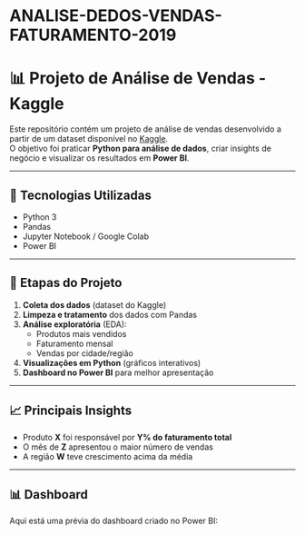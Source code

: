 # ANALISE-DEDOS-VENDAS-FATURAMENTO-2019

# 📊 Projeto de Análise de Vendas - Kaggle

Este repositório contém um projeto de análise de vendas desenvolvido a partir de um dataset disponível no [Kaggle](https://www.kaggle.com/).  
O objetivo foi praticar **Python para análise de dados**, criar insights de negócio e visualizar os resultados em **Power BI**.

---

## 🔧 Tecnologias Utilizadas
- Python 3  
- Pandas   
- Jupyter Notebook / Google Colab  
- Power BI  

---

## 📌 Etapas do Projeto
1. **Coleta dos dados** (dataset do Kaggle)  
2. **Limpeza e tratamento** dos dados com Pandas  
3. **Análise exploratória** (EDA):  
   - Produtos mais vendidos  
   - Faturamento mensal  
   - Vendas por cidade/região  
4. **Visualizações em Python** (gráficos interativos)  
5. **Dashboard no Power BI** para melhor apresentação  

---

## 📈 Principais Insights
- Produto **X** foi responsável por **Y% do faturamento total**  
- O mês de **Z** apresentou o maior número de vendas  
- A região **W** teve crescimento acima da média  

---

## 📊 Dashboard
Aqui está uma prévia do dashboard criado no Power BI:  


